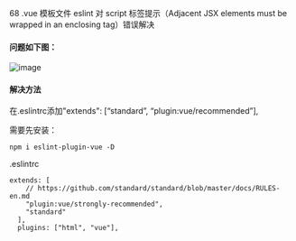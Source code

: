 68 .vue 模板文件 eslint 对 script 标签提示（Adjacent JSX elements must be wrapped in an enclosing tag）错误解决

#### 问题如下图：

![image](http://i2.tiimg.com/717460/fa470f280f93e4a7.jpg)

#### 解决方法

在.eslintrc添加"extends": [“standard”, “plugin:vue/recommended”],

需要先安装：

```
npm i eslint-plugin-vue -D
```

.eslintrc

```
extends: [
    // https://github.com/standard/standard/blob/master/docs/RULES-en.md
    "plugin:vue/strongly-recommended",
    "standard"
  ],
  plugins: ["html", "vue"],
```

